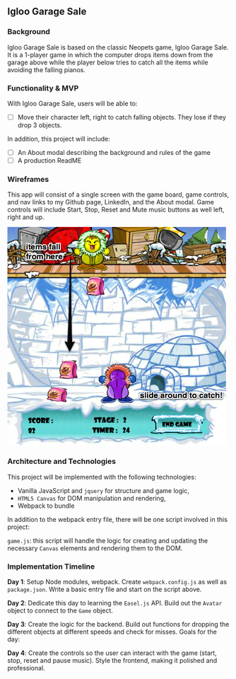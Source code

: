 ## Igloo Garage Sale

### Background


Igloo Garage Sale is based on the classic Neopets game, Igloo Garage Sale.  It is a 1-player game in which the computer drops items down from the garage above while the player below tries to catch all the items while avoiding the falling pianos.

### Functionality & MVP  

With Igloo Garage Sale, users will be able to:

- [ ] Move their character left, right to catch falling objects. They lose if they drop 3 objects.

In addition, this project will include:

- [ ] An About modal describing the background and rules of the game
- [ ] A production ReadME

### Wireframes

This app will consist of a single screen with the game board, game controls, and nav links to my Github page, LinkedIn, and the About modal.  Game controls will include Start, Stop, Reset and Mute music buttons as well left, right and up.

![wireframes](./igloosale_screen.png)

### Architecture and Technologies


This project will be implemented with the following technologies:

- Vanilla JavaScript and `jquery` for structure and game logic,
- `HTML5 Canvas` for DOM manipulation and rendering,
- Webpack to bundle

In addition to the webpack entry file, there will be one script involved in this project:

`game.js`: this script will handle the logic for creating and updating the necessary `Canvas` elements and rendering them to the DOM.

### Implementation Timeline

**Day 1**: Setup Node modules, webpack.  Create `webpack.config.js` as well as `package.json`.  Write a basic entry file and start on the script above.  

**Day 2**: Dedicate this day to learning the `Easel.js` API.  Build out the `Avatar` object to connect to the `Game` object.


**Day 3**: Create the logic for the backend.  Build out functions for dropping the different objects at different speeds and check for misses.  Goals for the day:


**Day 4**: Create the controls so the user can interact with the game (start, stop, reset and pause music).  Style the frontend, making it polished and professional.
